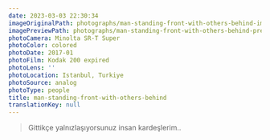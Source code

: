 ```yaml
---
date: 2023-03-03 22:30:34
imageOriginalPath: photographs/man-standing-front-with-others-behind-image-e6ccbc46
imagePreviewPath: photographs/man-standing-front-with-others-behind-preview-e47d7a98
photoCamera: Minolta SR-T Super
photoColor: colored
photoDate: 2017-01
photoFilm: Kodak 200 expired
photoLens: ''
photoLocation: Istanbul, Turkiye
photoSource: analog
photoType: people
title: man-standing-front-with-others-behind
translationKey: null
---
```


> Gittikçe yalnızlaşıyorsunuz insan kardeşlerim..